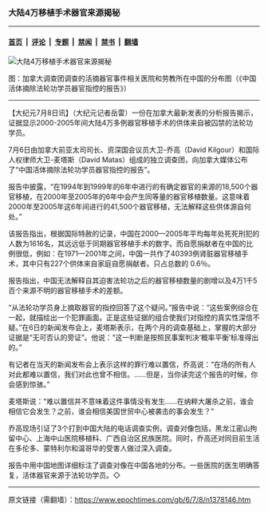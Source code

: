 ### 大陆4万移植手术器官来源揭秘

---

#### [首页](../../../..?n1378146) &nbsp;|&nbsp; [评论](../../../../../epoch-comment?n1378146) &nbsp;|&nbsp; [专题](../../../../../epoch-special?n1378146) &nbsp;|&nbsp; [禁闻](../../../../../epoch-news?n1378146) &nbsp;|&nbsp; [禁书](../../../../../books?n1378146) &nbsp;|&nbsp; [翻墙](https://github.com/gfw-breaker/nogfw/blob/master/README.md?n1378146)


<div><img alt="大陆4万移植手术器官来源揭秘" class="attachment-djy_600_400 size-djy_600_400 wp-post-image" src="https://i.epochtimes.com/assets/uploads/2006/07/607071937341649-600x400.jpg"/>
<div class="caption">
 <p>
  图：加拿大调查团调查的活摘器官事件相关医院和劳教所在中国的分布图（《中国活体摘除法轮功学员器官指控的报告》）
 </p>
</div></div><hr/><div class="post_content" id="artbody" itemprop="articleBody">
 <!-- article content begin -->
 <p>
  【大纪元7月8日讯】（大纪元记者岳雷）一份在加拿大最新发表的分析报告揭示，证据显示2000-2005年间大陆4万多例器官移植手术的供体来自被囚禁的法轮功学员。
 </p>
 <p>
  7月6日由加拿大前亚太司司长、资深国会议员大卫-乔高（David Kilgour）和国际人权律师大卫-麦塔斯（David Matas）组成的独立调查团，向加拿大媒体公布了“中国活体摘除法轮功学员器官指控的报告”。
 </p>
 <p>
  报告中披露，“在1994年到1999年的6年中进行的有确定器官的来源的18,500个器官移植，在2000年至2005年的6年中会产生同等量的器官移植数量。这意味着2000年至2005年这6年间进行的41,500个器官移植，无法解释这些供体源自何处。”
 </p>
 <p>
  该报告指出，根据国际特赦的记录，中国在2000—2005年平均每年处死死刑犯的人数为1616名，其远远低于同期器官移植手术的数字。而自愿捐献者在中国的比例很低，例如：在1971—2001年之间，中国一共作了40393例肾脏器官移植手术，其中只有227个供体来自家庭自愿捐献者。只占总数的 0.6％。
 </p>
 <p>
  报告指出，中国无法解释自其迫害法轮功之后的器官移植数量的剧增以及4万1千5百个来源不明的器官移植手术的差额。
 </p>
 <p>
  “从法轮功学员身上摘取器官的指控回答了这个疑问。”报告中说：“这些案例综合在一起，就描绘出一个犯罪画面。正是这些证据的组合使我们对指控的真实性深信不疑。”在6日的新闻发布会上，麦塔斯表示，在两个月的调查基础上，掌握的大部分证据是“无可否认的旁证”。他说：“这一判断是按照民事案判决‘概率平衡’标准得出的。”
 </p>
 <p>
  有记者在当天的新闻发布会上表示这样的罪行难以置信，乔高说：“在场的所有人对此都难以置信，我们对此也曾不相信。……但是，当你读完这个报告的时候，你会感到惊骇。”
 </p>
 <p>
  麦塔斯说：“难以置信并不意味着这件事情没有发生……在纳粹大屠杀之前，谁会相信它会发生？之前，谁会相信美国世贸中心被袭击的事会发生？”
 </p>
 <p>
  乔高现场引证了3个打到中国大陆的电话调查实例，调查对像包括，黑龙江密山拘留中心、上海中山医院移植科、广西自治区民族医院。同时，乔高还对同目前生活在多伦多、蒙特利尔和温哥华的受害人做过深入调查。
 </p>
 <p>
  报告中用中国地图详细标注了调查对像在中国各地的分布。一些医院的医生明确答复，活体器官来源于法轮功学员。◇
 </p>
 <!-- article content end -->
 <div id="below_article_ad">
 </div>
</div>


---

原文链接（需翻墙）：https://www.epochtimes.com/gb/6/7/8/n1378146.htm